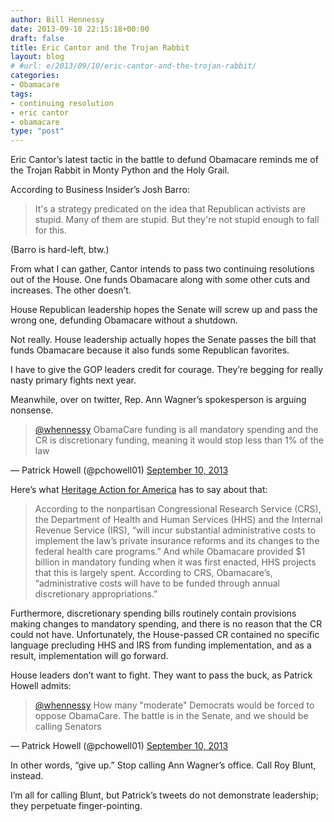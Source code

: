 ```yaml
---
author: Bill Hennessy
date: 2013-09-10 22:15:18+00:00
draft: false
title: Eric Cantor and the Trojan Rabbit
layout: blog
# #url: e/2013/09/10/eric-cantor-and-the-trojan-rabbit/
categories:
- Obamacare
tags:
- continuing resolution
- eric cantor
- obamacare
type: "post"
---
```


Eric Cantor’s latest tactic in the battle to defund Obamacare reminds me of the Trojan Rabbit in Monty Python and the Holy Grail.





According to Business Insider’s Josh Barro:


> It's a strategy predicated on the idea that Republican activists are stupid. Many of them are stupid. But they're not stupid enough to fall for this.


(Barro is hard-left, btw.)

From what I can gather, Cantor intends to pass two continuing resolutions out of the House. One funds Obamacare along with some other cuts and increases. The other doesn’t.

House Republican leadership hopes the Senate will screw up and pass the wrong one, defunding Obamacare without a shutdown.

Not really. House leadership actually hopes the Senate passes the bill that funds Obamacare because it also funds some Republican favorites.

I have to give the GOP leaders credit for courage. They’re begging for really nasty primary fights next year.

Meanwhile, over on twitter, Rep. Ann Wagner’s spokesperson is arguing nonsense.


> [@whennessy](https://twitter.com/whennessy) ObamaCare funding is all mandatory spending and the CR is discretionary funding, meaning it would stop less than 1% of the law

— Patrick Howell (@pchowell01) [September 10, 2013](https://twitter.com/pchowell01/statuses/377506993084588035)


Here’s what [Heritage Action for America](https://heritageaction.com/) has to say about that:


> According to the nonpartisan Congressional Research Service (CRS), the Department of Health and Human Services (HHS) and the Internal Revenue Service (IRS), “will incur substantial administrative costs to implement the law’s private insurance reforms and its changes to the federal health care programs.” And while Obamacare provided $1 billion in mandatory funding when it was first enacted, HHS projects that this is largely spent. According to CRS, Obamacare’s, “administrative costs will have to be funded through annual discretionary appropriations.”

Furthermore, discretionary spending bills routinely contain provisions making changes to mandatory spending, and there is no reason that the CR could not have. Unfortunately, the House-passed CR contained no specific language precluding HHS and IRS from funding implementation, and as a result, implementation will go forward.


House leaders don’t want to fight. They want to pass the buck, as Patrick Howell admits:


> [@whennessy](https://twitter.com/whennessy) How many "moderate" Democrats would be forced to oppose ObamaCare. The battle is in the Senate, and we should be calling Senators

— Patrick Howell (@pchowell01) [September 10, 2013](https://twitter.com/pchowell01/statuses/377535395862310912)


In other words, “give up.” Stop calling Ann Wagner’s office. Call Roy Blunt, instead.

I’m all for calling Blunt, but Patrick’s tweets do not demonstrate leadership; they perpetuate finger-pointing.
